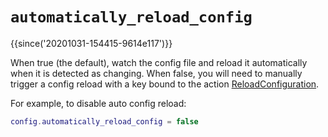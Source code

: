 # `automatically_reload_config`

{{since('20201031-154415-9614e117')}}

When true (the default), watch the config file and reload it
automatically when it is detected as changing.
When false, you will need to manually trigger a config reload
with a key bound to the action [ReloadConfiguration](../keyassignment/ReloadConfiguration.md).

For example, to disable auto config reload:

```lua
config.automatically_reload_config = false
```
